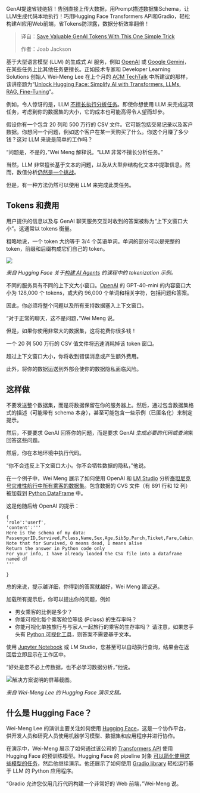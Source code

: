 <!--
title: 通过这个简单技巧节省宝贵的GenAI Token
cover: https://cdn.thenewstack.io/media/2025/02/73ad05dd-afif-ramdhasuma-f3dfvkj6q8i-unsplash-scaled.jpg
summary: GenAI提速省钱绝招！告别直接上传大数据，用Prompt描述数据集Schema，让LLM生成代码本地执行！巧用Hugging Face Transformers API和Gradio，轻松构建AI应用Web前端，省Tokens防泄露，数据分析效率翻倍！
-->

GenAI提速省钱绝招！告别直接上传大数据，用Prompt描述数据集Schema，让LLM生成代码本地执行！巧用Hugging Face Transformers API和Gradio，轻松构建AI应用Web前端，省Tokens防泄露，数据分析效率翻倍！

> 译自：[Save Valuable GenAI Tokens With This One Simple Trick](https://thenewstack.io/save-valuable-genai-tokens-with-this-one-simple-trick/)
> 
> 作者：Joab Jackson

基于大型语言模型 (LLM) 的生成式 AI 服务，例如 [OpenAI](https://thenewstack.io/mastering-openais-realtime-api-a-comprehensive-guide/) 或 [Google Gemini](https://thenewstack.io/langchain-and-google-gemini-api-for-ai-apps-a-quickstart-guide/)，在某些任务上比其他任务更擅长。正如技术专家和 Developer Learning Solutions 创始人 Wei-Meng Lee 在上个月的 [ACM TechTalk](https://learning.acm.org/techtalks) 中所建议的那样，该讲座题为“[Unlock Hugging Face: Simplify AI with Transformers, LLMs, RAG, Fine-Tuning](https://events.zoom.us/ejl/AtbpEvtDc01b-yUPPB-RaiihAQSHdBrcul8bHTodQV2r7oXeUA17~A7komXmHD5-MXZeq-cUisLaWcaK1FM78X-1R-_5eobD6Cv2W23-dEaZlWgpa7Nk0UbY-BXm29DpDGudU1R7O-HVzqQ12BNoDqOg/home)”。

例如，令人惊讶的是，LLM [不擅长执行分析任务](https://thenewstack.io/small-language-models-vs-llms-what-theyll-mean-for-businesses-in-2025/)。即使你想使用 LLM 来完成这项任务，考虑到你的数据集的大小，它的成本也可能高得令人望而却步。

假设你有一个包含 20 列和 500 万行的 CSV 文件。它可能包括交易记录以及客户数据。你想问一个问题，例如这个客户在某一天购买了什么。你这个月赚了多少钱？这对 LLM 来说是简单的工作吗？

“问题是，不是的，”Wei Meng 解释说。“LLM 非常不擅长分析任务。”

当然，LLM 非常擅长基于文本的问题，以及从大型非结构化文本中提取信息。然而，数值分析[仍然是一个挑战](https://guides.nyu.edu/c.php?g=1308742&p=9997824#)。

但是，有一种方法仍然可以使用 LLM 来完成此类任务。

## Tokens 和费用

用户提供的信息以及与 GenAI 聊天服务交互时收到的答案被称为“上下文窗口大小”。这通常以 tokens 衡量。

粗略地说，一个 token 大约等于 3/4 个英语单词。单词的部分可以是完整的 token，前缀和后缀构成它们自己的 token。

![](https://cdn.thenewstack.io/media/2025/02/64ec34b1-hugging_face-tokens.png)

*来自 Hugging Face 关于[构建 AI Agents](https://huggingface.co/learn/agents-course) 的课程中的 tokenization 示例。*

不同的服务具有不同的上下文大小窗口。[OpenAI](https://thenewstack.io/mastering-openais-realtime-api-a-comprehensive-guide/) 的 GPT-40-mini 的内容窗口大小为 128,000 个 tokens，或大约 96,000 个单词和相关字符，包括问题和答案。

因此，你必须将整个问题以及所有支持数据塞入上下文窗口。

“对于正常的聊天，这不是问题，”Wei Meng 说。

但是，如果你使用非常大的数据集，这将花费你很多钱！

一个 20 列 500 万行的 CSV 值文件将迅速消耗掉该 token 窗口。

超过上下文窗口大小，你将收到错误消息或产生额外费用。

此外，将你的数据运送到外部会使你的数据隐私面临风险。

## 这样做

不要发送整个数据集，而是将数据保留在你的服务器上。然后，通过包含数据集格式的描述（可能带有 schema 本身），甚至可能包含一些示例（已匿名化）来制定提示。

然后，不要要求 GenAI 回答你的问题，而是要求 GenAI *生成必要的代码或查询*来回答这些问题。

然后，你在本地环境中执行代码。

“你不会违反上下文窗口大小。你不会牺牲数据的隐私，”他说。

在一个例子中，Wei Meng 展示了如何使用 OpenAI 和 [LM Studio](https://lmstudio.ai/) 分析[泰坦尼克号灾难性航行中所有乘客的数据集](https://titanicfacts.net/titanic-passenger-list/)。包含数据的 CVS 文件（有 891 行和 12 列）被加载到 [Python DataFrame](https://thenewstack.io/pandas-a-vital-python-tool-for-data-scientists/) 中。

这是他随后给 OpenAI 的提示：

```
{
'role':'userf',
'content':'''
Here is the schema of my data:
PassengerID,Survived,Pclass,Name,Sex,Age,Sib5p,Parch,Ticket,Fare,Cabin,Embarked
Note that for Survived, 0 means dead, 1 means alive
Return the answer in Python code only
For your info, I have already loaded the CSV file into a dataframe named df
'''

}
```

总的来说，提示越详细，你得到的答案就越好，Wei Meng 建议道。

加载所有提示后，你可以提出你的问题，例如

- 男女乘客的比例是多少？
- 你能可视化每个乘客舱位等级 (Pclass) 的生存率吗？
- 你能可视化单独旅行与与家人一起旅行的乘客的生存率吗？
请注意，如果您手头有 [Python 可视化工具](https://thenewstack.io/what-is-python/)，则答案不需要基于文本。

使用 [Jupyter Notebook](https://thenewstack.io/introduction-to-jupyter-notebooks-for-developers/) 或 LM Studio，您甚至可以自动执行查询，结果会在返回后立即显示在工作区中。

“好处是您不必上传数据，也不必学习数据分析，”他说。

![解决方案说明的屏幕截图。](https://cdn.thenewstack.io/media/2025/02/b7b312e8-llm-analytics.png)

*来自 Wei-Meng Lee 的 Hugging Face 演示文稿。*

## 什么是 Hugging Face？

Wei-Meng Lee 的演讲主要关注如何使用 [Hugging Face](https://thenewstack.io/how-hugging-face-positions-itself-in-the-open-llm-stack/)，这是一个协作平台，供开发人员和研究人员使用机器学习模型、数据集和应用程序并进行协作。

在演示中，Wei-Meng 展示了如何通过该公司的 [Transformers API](https://huggingface.co/docs/transformers/en/index) 使用 Hugging Face 的预训练模型。Hugging Face 的 pipeline 对象 [可以简化使用这些模型的任务](https://huggingface.co/docs/transformers/en/pipeline_tutorial)，然后他继续演示。他还展示了如何使用 [Gradio library](https://www.gradio.app/guides/quickstart) 轻松运行基于 LLM 的 Python 应用程序。

“Gradio 允许您仅用几行代码构建一个非常好的 Web 前端，”Wei-Meng 说。